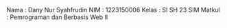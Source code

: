 Nama : Dany Nur Syahfrudin
NIM : 1223150006
Kelas : SI SH 23 SIM
Matkul : Pemrograman dan Berbasis Web II
